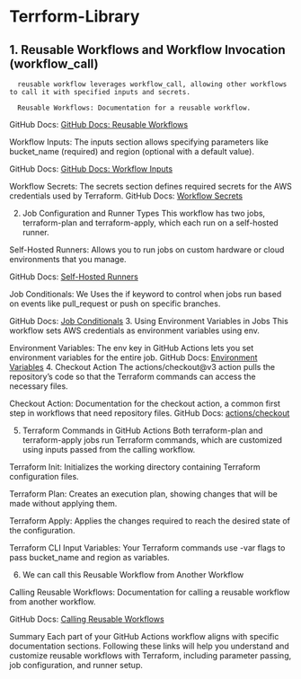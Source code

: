 # Terrform-Library
## 1. Reusable Workflows and Workflow Invocation (workflow_call)

      reusable workflow leverages workflow_call, allowing other workflows to call it with specified inputs and secrets.

      Reusable Workflows: Documentation for a reusable workflow.

GitHub Docs: [GitHub Docs: Reusable Workflows](https://docs.github.com/en/actions/using-workflows/reusing-workflows#calling-a-reusable-workflow)

Workflow Inputs: The inputs section allows specifying parameters like bucket_name (required) and region (optional with a default value).

GitHub Docs: [GitHub Docs: Workflow Inputs](https://docs.github.com/en/actions/using-workflows/reusing-workflows#defining-inputs)

Workflow Secrets: The secrets section defines required secrets for the AWS credentials used by Terraform.
GitHub Docs: [Workflow Secrets](https://docs.github.com/en/actions/using-workflows/reusing-workflows#defining-required-secrets)

2. Job Configuration and Runner Types
This workflow has two jobs, terraform-plan and terraform-apply, which each run on a self-hosted runner.

Self-Hosted Runners: Allows you to run jobs on custom hardware or cloud environments that you manage.

GitHub Docs: [Self-Hosted Runners](https://docs.github.com/en/actions/hosting-your-own-runners/about-self-hosted-runners)

Job Conditionals: We Uses the if keyword to control when jobs run based on events like pull_request or push on specific branches.

GitHub Docs: [Job Conditionals](https://docs.github.com/en/actions/using-workflows/workflow-syntax-for-github-actions#jobsjob_idif)
3. Using Environment Variables in Jobs
This workflow sets AWS credentials as environment variables using env.

Environment Variables: The env key in GitHub Actions lets you set environment variables for the entire job.
GitHub Docs: [Environment Variables](https://docs.github.com/en/actions/learn-github-actions/environment-variables)
4. Checkout Action
The actions/checkout@v3 action pulls the repository’s code so that the Terraform commands can access the necessary files.

Checkout Action: Documentation for the checkout action, a common first step in workflows that need repository files.
GitHub Docs: [actions/checkout](https://github.com/actions/checkout)

5. Terraform Commands in GitHub Actions
Both terraform-plan and terraform-apply jobs run Terraform commands, which are customized using inputs passed from the calling workflow.

Terraform Init: Initializes the working directory containing Terraform configuration files.

Terraform Plan: Creates an execution plan, showing changes that will be made without applying them.

Terraform Apply: Applies the changes required to reach the desired state of the configuration.

Terraform CLI Input Variables: Your Terraform commands use -var flags to pass bucket_name and region as variables.

6. We can call this Reusable Workflow from Another Workflow

Calling Reusable Workflows: Documentation for calling a reusable workflow from another workflow.

GitHub Docs: [Calling Reusable Workflows](https://docs.github.com/en/actions/using-workflows/reusing-workflows#calling-a-reusable-workflow)

Summary
Each part of your GitHub Actions workflow aligns with specific documentation sections. Following these links will help you understand and customize reusable workflows with Terraform, including parameter passing, job configuration, and runner setup.
